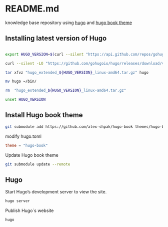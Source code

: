 # README.md

knowledge base repository using [hugo](https://gohugo.io/) and [hugo book theme](https://hugo-book-demo.netlify.app/)

## Installing latest version of Hugo

```bash

export HUGO_VERSION=$(curl --silent "https://api.github.com/repos/gohugoio/hugo/releases/latest" | grep '"tag_name":' | sed -nre 's/^[^0-9]*(([0-9]+\.)*[0-9]+).*/\1/p')

curl --silent -LO "https://github.com/gohugoio/hugo/releases/download/v${HUGO_VERSION}/hugo_extended_${HUGO_VERSION}_linux-amd64.tar.gz"

tar xfvz "hugo_extended_${HUGO_VERSION}_linux-amd64.tar.gz" hugo

mv hugo ~/bin/

rm  "hugo_extended_${HUGO_VERSION}_linux-amd64.tar.gz"

unset HUGO_VERSION
```

## Install Hugo book theme

```bash
git submodule add https://github.com/alex-shpak/hugo-book themes/hugo-book
```

modify hugo.toml

```toml
theme = "hugo-book"
```

Update Hugo book theme

```bash
git submodule update --remote
```

## Hugo

Start Hugo’s development server to view the site.

```bash
hugo server
```

Publish Hugo`s website

```
hugo
```
